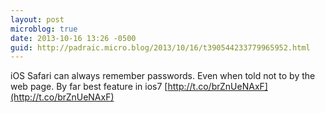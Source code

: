 ```yaml
---
layout: post
microblog: true
date: 2013-10-16 13:26 -0500
guid: http://padraic.micro.blog/2013/10/16/t390544233779965952.html
---
```

iOS Safari can always remember passwords. Even when told not to by the web page. By far best feature in ios7 [http://t.co/brZnUeNAxF](http://t.co/brZnUeNAxF)
